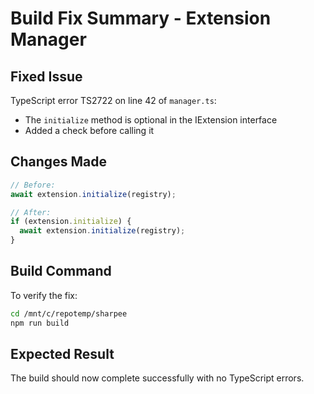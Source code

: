# Build Fix Summary - Extension Manager

## Fixed Issue
TypeScript error TS2722 on line 42 of `manager.ts`:
- The `initialize` method is optional in the IExtension interface
- Added a check before calling it

## Changes Made
```typescript
// Before:
await extension.initialize(registry);

// After:
if (extension.initialize) {
  await extension.initialize(registry);
}
```

## Build Command
To verify the fix:
```bash
cd /mnt/c/repotemp/sharpee
npm run build
```

## Expected Result
The build should now complete successfully with no TypeScript errors.
